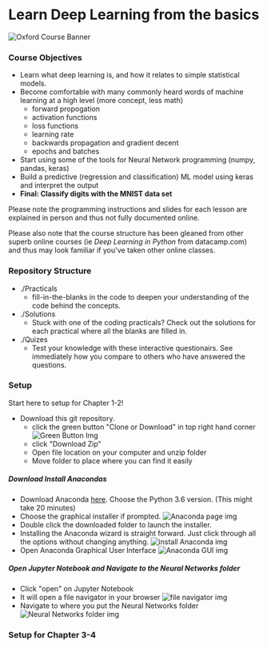 # Learn Deep Learning from the basics
![Oxford Course Banner](https://scontent-lht6-1.xx.fbcdn.net/v/t31.0-8/23550047_1857784714249682_818662786257132584_o.jpg?oh=58428ed99e30824d180088dc46de3615&oe=5AA37404 "Banner")

### Course Objectives
- Learn what deep learning is, and how it relates to simple statistical models.
- Become comfortable with many commonly heard words of machine learning at a high level (more concept, less math)
  - forward propogation
  - activation functions
  - loss functions
  - learning rate
  - backwards propagation and gradient decent
  - epochs and batches
- Start using some of the tools for Neural Network programming (numpy, pandas, keras)
- Build a predictive (regression and classification) ML model using keras and interpret the output
- **Final: Classify digits with the MNIST data set**

Please note the programming instructions and slides for each lesson are explained in person and thus not fully documented online.  

Please also note that the course structure has been gleaned from other superb online courses (ie *Deep Learning in Python* from datacamp.com) and thus may look familiar if you've taken other online classes.  
### Repository Structure
* ./Practicals
  * fill-in-the-blanks in the code to deepen your understanding of the code behind the concepts.
* ./Solutions
  * Stuck with one of the coding practicals? Check out the solutions for each practical where all the blanks are filled in.  
* ./Quizes
  * Test your knowledge with these interactive questionairs. See immediately how you compare to others who have answered the questions.  

### Setup
Start here to setup for Chapter 1-2!  

* Download this git repository.   
  * click the green button "Clone or Download" in top right hand corner  ![Green Button Img](https://s31.postimg.org/r45t0i9a3/imageedit_9_4620369683.jpg)
  * click "Download Zip"  
  * Open file location on your computer and unzip folder
  * Move folder to place where you can find it easily

##### Download Install Anacondas
* Download Anaconda [here](https://www.anaconda.com/download/#macos). Choose the Python 3.6 version. (This might take 20 minutes)
* Choose the graphical installer if prompted. ![Anaconda page img](https://3qeqpr26caki16dnhd19sv6by6v-wpengine.netdna-ssl.com/wp-content/uploads/2017/02/Choose-Anaconda-Download-for-Your-Platform.png)
* Double click the downloaded folder to launch the installer.
* Installing the Anaconda wizard is straight forward. Just click through all the options without changing anything. ![install Anaconda img](https://3qeqpr26caki16dnhd19sv6by6v-wpengine.netdna-ssl.com/wp-content/uploads/2017/02/Anaconda-Python-Installation-Wizard.png)
* Open Anaconda Graphical User Interface ![Anaconda GUI img](https://3qeqpr26caki16dnhd19sv6by6v-wpengine.netdna-ssl.com/wp-content/uploads/2017/02/Anaconda-Navigator-GUI-1024x635.png)

##### Open Jupyter Notebook and Navigate to the Neural Networks folder
* Click "open" on Jupyter Notebook
* It will open a file navigator in your browser ![file navigator img](https://github.com/josiahcoad/Intro-Neural-Networks/blob/master/TutorialPics/Screen%20Shot%202017-12-18%20at%2010.39.21%20PM.png?raw=true)
* Navigate to where you put the Neural Networks folder ![Neural Networks folder img](https://github.com/josiahcoad/Intro-Neural-Networks/blob/master/TutorialPics/Screen%20Shot%202017-12-18%20at%2010.40.01%20PM.png?raw=true)

### Setup for Chapter 3-4
